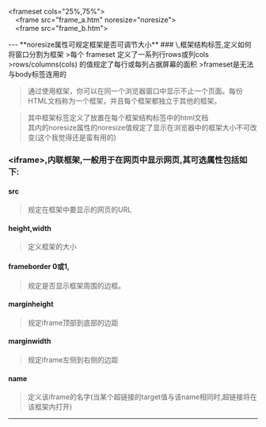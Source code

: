 \<frameset cols="25%,75%">  
&emsp;\<frame src="frame_a.htm" noresize="noresize">  
&emsp;\<frame src="frame_b.htm">  
</frameset>
---
**noresize属性可规定框架是否可调节大小**
### \<frameset>,框架结构标签,定义如何将窗口分割为框架   
>每个 frameset 定义了一系列行rows或列cols       
>rows/columns(cols) 的值规定了每行或每列占据屏幕的面积        
>frameset是无法与body标签连用的      

>通过使用框架，你可以在同一个浏览器窗口中显示不止一个页面。每份HTML文档称为一个框架，并且每个框架都独立于其他的框架。    

>其中框架标签<frame>定义了放置在每个框架结构标签<frameset>中的html文档   
>其内的noresize属性的noresize值规定了显示在浏览器中的框架大小不可改变(这个我觉得还是蛮有用的)        

### \<iframe>,内联框架,一般用于在网页中显示网页,其可选属性包括如下:    
#### src                 
>规定在框架中要显示的网页的URL    
#### height,width  
>定义框架的大小  
#### frameborder  0或1,   
>规定是否显示框架周围的边框。  
#### marginheight        
>规定iframe顶部到底部的边距    
#### marginwidth         
>规定iframe左侧到右侧的边距    
#### name                
>定义该iframe的名字(当某个超链接的target值与该name相同时,超链接将在该框架内打开)   

********************************************
